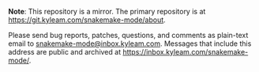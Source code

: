 **Note**: This repository is a mirror.  The primary repository is at
<https://git.kyleam.com/snakemake-mode/about>.

Please send bug reports, patches, questions, and comments as
plain-text email to <snakemake-mode@inbox.kyleam.com>.  Messages that
include this address are public and archived at
<https://inbox.kyleam.com/snakemake-mode/>.
